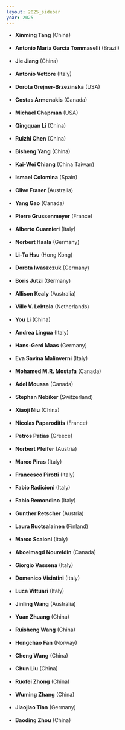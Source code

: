 ```yaml
---
layout: 2025_sidebar
year: 2025
---
```


- <b>Xinming Tang</b> (China)<br><br>
- <b>Antonio Maria Garcia Tommaselli</b> (Brazil)<br><br>
- <b>Jie Jiang</b> (China)<br><br>
- <b>Antonio Vettore</b> (Italy)<br><br>
- <b>Dorota Grejner-Brzezinska</b> (USA)<br><br>
- <b>Costas Armenakis</b> (Canada)<br><br>
- <b>Michael Chapman</b> (USA)<br><br>
- <b>Qingquan Li</b> (China)<br><br>
- <b>Ruizhi Chen</b> (China)<br><br>
- <b>Bisheng Yang</b> (China)<br><br>
- <b>Kai-Wei Chiang</b> (China Taiwan)<br><br>
- <b>Ismael Colomina</b> (Spain)<br><br>
- <b>Clive Fraser</b> (Australia)<br><br>
- <b>Yang Gao</b> (Canada)<br><br>
- <b>Pierre Grussenmeyer</b> (France)<br><br>
- <b>Alberto Guarnieri</b> (Italy)<br><br>
- <b>Norbert Haala</b> (Germany)<br><br>
- <b>Li-Ta Hsu</b> (Hong Kong)<br><br>
- <b>Dorota Iwaszczuk</b> (Germany)<br><br>
- <b>Boris Jutzi</b> (Germany)<br><br>
- <b>Allison Kealy</b> (Australia)<br><br>
- <b>Ville V. Lehtola</b> (Netherlands)<br><br>
- <b>You Li</b> (China)<br><br>
- <b>Andrea Lingua</b> (Italy)<br><br>
- <b>Hans-Gerd Maas</b> (Germany)<br><br>
- <b>Eva Savina Malinverni</b> (Italy)<br><br>
- <b>Mohamed M.R. Mostafa</b> (Canada)<br><br>
- <b>Adel Moussa</b> (Canada)<br><br>
- <b>Stephan Nebiker</b> (Switzerland)<br><br>
- <b>Xiaoji Niu</b> (China)<br><br>
- <b>Nicolas Paparoditis</b> (France)<br><br>
- <b>Petros Patias</b> (Greece)<br><br>
- <b>Norbert Pfeifer</b> (Austria)<br><br>
- <b>Marco Piras</b> (Italy)<br><br>
- <b>Francesco Pirotti</b> (Italy)<br><br>
- <b>Fabio Radicioni</b> (Italy)<br><br>
- <b>Fabio Remondino</b> (Italy)<br><br>
- <b>Gunther Retscher</b> (Austria)<br><br>
- <b>Laura Ruotsalainen</b> (Finland)<br><br>
- <b>Marco Scaioni</b> (Italy)<br><br>
- <b>Aboelmagd Noureldin</b> (Canada)<br><br>
- <b>Giorgio Vassena</b> (Italy)<br><br>
- <b>Domenico Visintini</b> (Italy)<br><br>
- <b>Luca Vittuari</b> (Italy)<br><br>
- <b>Jinling Wang</b> (Australia)<br><br>
- <b>Yuan Zhuang</b> (China)<br><br>
- <b>Ruisheng Wang</b> (China)<br><br>
- <b>Hongchao Fan</b> (Norway)<br><br>
- <b>Cheng Wang</b> (China)<br><br>
- <b>Chun Liu</b> (China)<br><br>
- <b>Ruofei Zhong</b> (China)<br><br>
- <b>Wuming Zhang</b> (China)<br><br>
- <b>Jiaojiao Tian</b> (Germany)<br><br>
- <b>Baoding Zhou</b> (China)<br><br>